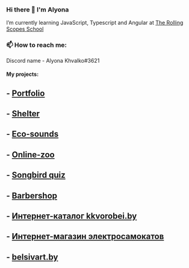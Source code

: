 ### Hi there 👋 I'm Alyona
I’m currently learning JavaScript, Typescript and Angular at [The Rolling Scopes School](https://rs.school)

### 📫 How to reach me: 
Discord name - Alyona Khvalko#3621

#### My projects:
## - [Portfolio](https://rolling-scopes-school.github.io/alyonakhvalko-JSFEPRESCHOOL/portfolio/)
## - [Shelter](https://rolling-scopes-school.github.io/alyonakhvalko-JSFE2022Q1/shelter/pages/main/index.html)
## - [Eco-sounds](https://rolling-scopes-school.github.io/alyonakhvalko-JSFEPRESCHOOL/eco-sounds/)
## - [Online-zoo](https://rolling-scopes-school.github.io/alyonakhvalko-JSFE2022Q3/online-zoo/pages/main/index.html)
## - [Songbird quiz](https://rolling-scopes-school.github.io/alyonakhvalko-JSFE2022Q3/songbird/quiz/)
## - [Barbershop](https://alyonakhvalko.github.io/barber/)

## - [Интернет-каталог kkvorobei.by](https://kkvorobei.by/)
## - [Интернет-магазин электросамокатов](https://terel.by)
## - [belsivart.by](https://belsivart.by)



<!--
**alyonakhvalko/alyonakhvalko** is a ✨ _special_ ✨ repository because its `README.md` (this file) appears on your GitHub profile.

Here are some ideas to get you started:

- 🔭 I’m currently working on ...
- 🌱 I’m currently learning HTML, CSS, Javascript, Typescript, Angular
- 👯 I’m looking to collaborate on ...
- 🤔 I’m looking for help with ...
- 💬 Ask me about ...
- 📫 How to reach me: ...
- 😄 Pronouns: ...
- ⚡ Fun fact: ...
-->



<!--#### My projects:
- [Museum](https://ylepner-museum.netlify.app) ([github repository link](https://github.com/ylepner/rsschool-projects/tree/museum-dom))
- [Momentum](https://ylepner-momentum.netlify.app/) ([github repository link](https://github.com/ylepner/rsschool-projects/tree/momentum))
- [Migration Newip To Ts](https://ylepner-migration-newip-to-ts.netlify.app/) ([github repository link](https://github.com/ylepner/rsschool-projects/tree/migration-newip-to-ts/))
- [Christmas-task](https://ylepner-christmas-task.netlify.app) ([github repository link](https://github.com/ylepner/rsschool-projects/tree/christmas-task-2))
- [Youtube-client](https://ylepner-youtube-client.netlify.app/) ([github repository link](https://github.com/ylepner/youtube-client)) (Angular)
#### Team projects:
- [Rs Lang](https://rslang-20.netlify.app/)
- [Boardy](https://project-management-team7.netlify.app/) (Angular)
-->
